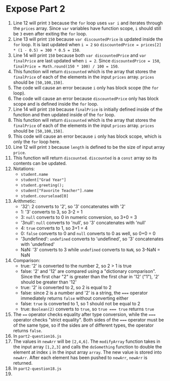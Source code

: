 # Expose Part 2
1. Line 12 will print `3` because the `for` loop uses `var i` and iterates through the `prices` array. Since `var` variables have function scope, `i` should still be `3` even after exiting the `for` loop.
2. Line 13 will print `150` because `var discountedPrice` is updated inside the `for` loop. It is last updated when `i = 2` so `discountedPrice = prices[2] * (1 - 0.5) = 300 * 0.5 = 150`.
3. Line 14 will print `150` because both `var discountedPrice` and `var finalPrice` are last updated when `i = 2`. Since `discountedPrice = 150`, `finalPrice = Math.round(150 * 100) / 100 = 150`.
4. This function will return `discounted` which is the array that stores the `finalPrice` of each of the elements in the input `prices` array. `prices` should be `[50,100,150]`. 
5. The code will cause an error because `i` only has block scope (the `for` loop). 
6. The code will cause an error because `discountedPrice` only has block scope and is defined inside the `for` loop. 
7. Line 14 will print `150` because `finalPrice` is initially defined inside of the function and then updated inside of the `for` loop. 
8. This function will return `discounted` which is the array that stores the `finalPrice` of each of the elements in the input `prices` array. `prices` should be `[50,100,150]`. 
9. This code will cause an error because `i` only has block scope, which is only the `for` loop here.
10. Line 12 will print `3` because `length` is defined to be the size of input array `price`.
11. This function will return `discounted`. `discounted` is a `const` array so its contents can be updated.
12. Notations:
    - `student.name`
    - `student["Grad Year"]`
    - `student.greeting();`
    - `student["Favorite Teacher"].name`
    - `student.courseload[0]`
13. Arithmetic:
    - '32': 2 converts to '2', so '3' concatenates with '2'
    - 1: '3' converts to 3, so 3-2 = 1
    - 3: `null` converts to 0 in numeric conversion, so 3+0 = 3
    - '3null': `null` converts to 'null', so '3' concatenates with 'null' 
    - 4: `true` converts to 1, so 3+1 = 4
    - 0: `false` converts to 0 and `null` converts to 0 as well, so 0+0 = 0
    - '3undefined': `undefined` converts to 'undefined', so '3' concatenates with 'undefined'
    - NaN: '3' converts to 3 while `undefined` converts to `NaN`, so 3-NaN = NaN
14. Comparison:
    - true: '2' is converted to the number 2, so 2 > 1 is true
    - false: '2' and '12' are compared using a "dictionary comparison". Since the first char "2" is greater than the first char in '12' ("1"), '2' should be greater than '12'
    - true: '2' is converted to 2, so 2 is equal to 2
    - false: since 2 is a number and '2' is a string, the `===` operator immediately returns `false` without converting either
    - false: `true` is converted to 1, so 1 should not be equal to 2
    - true: `Boolean(2)` converts to `true`, so `true === true` returns `true`
15. The `==` operator checks equality after type conversion, while the `===` operator checks "strict equality". Both sides of the `===` operator must be of the same type, so if the sides are of different types, the operator returns `false`.
16. In `part2-question16.js`
17. The values in `newArr` will be `[2,4,6]`. The `modifyArray` function takes in the input array `[1,2,3]` and calls the `doSomething` function to double the element at index `i` in the input array `array`. The new value is stored into `newArr`. After each element has been pushed to `newArr`, `newArr` is returned.
18. In `part2-question18.js`
19. 